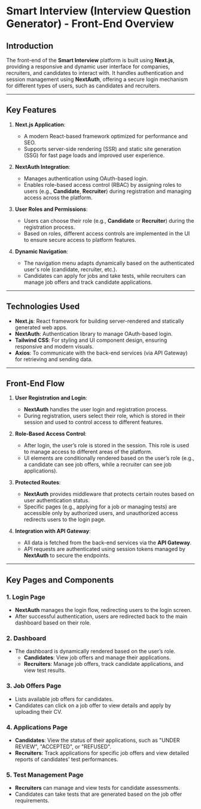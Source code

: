 # Smart Interview (Interview Question Generator) - Front-End Overview

## Introduction

The front-end of the **Smart Interview** platform is built using **Next.js**, providing a responsive and dynamic user interface for companies, recruiters, and candidates to interact with. It handles authentication and session management using **NextAuth**, offering a secure login mechanism for different types of users, such as candidates and recruiters.

---

## Key Features

1. **Next.js Application**:
   - A modern React-based framework optimized for performance and SEO.
   - Supports server-side rendering (SSR) and static site generation (SSG) for fast page loads and improved user experience.

2. **NextAuth Integration**:
   - Manages authentication using OAuth-based login.
   - Enables role-based access control (RBAC) by assigning roles to users (e.g., **Candidate**, **Recruiter**) during registration and managing access across the platform.

3. **User Roles and Permissions**:
   - Users can choose their role (e.g., **Candidate** or **Recruiter**) during the registration process.
   - Based on roles, different access controls are implemented in the UI to ensure secure access to platform features.

4. **Dynamic Navigation**:
   - The navigation menu adapts dynamically based on the authenticated user's role (candidate, recruiter, etc.).
   - Candidates can apply for jobs and take tests, while recruiters can manage job offers and track candidate applications.

---

## Technologies Used

- **Next.js**: React framework for building server-rendered and statically generated web apps.
- **NextAuth**: Authentication library to manage OAuth-based login.
- **Tailwind CSS**: For styling and UI component design, ensuring responsive and modern visuals.
- **Axios**: To communicate with the back-end services (via API Gateway) for retrieving and sending data.

---

## Front-End Flow

1. **User Registration and Login**:
   - **NextAuth** handles the user login and registration process.
   - During registration, users select their role, which is stored in their session and used to control access to different features.

2. **Role-Based Access Control**:
   - After login, the user’s role is stored in the session. This role is used to manage access to different areas of the platform.
   - UI elements are conditionally rendered based on the user’s role (e.g., a candidate can see job offers, while a recruiter can see job applications).

3. **Protected Routes**:
   - **NextAuth** provides middleware that protects certain routes based on user authentication status.
   - Specific pages (e.g., applying for a job or managing tests) are accessible only by authorized users, and unauthorized access redirects users to the login page.

4. **Integration with API Gateway**:
   - All data is fetched from the back-end services via the **API Gateway**.
   - API requests are authenticated using session tokens managed by **NextAuth** to secure the endpoints.

---

## Key Pages and Components

### 1. **Login Page**

- **NextAuth** manages the login flow, redirecting users to the login screen.
- After successful authentication, users are redirected back to the main dashboard based on their role.

### 2. **Dashboard**

- The dashboard is dynamically rendered based on the user’s role.
  - **Candidates**: View job offers and manage their applications.
  - **Recruiters**: Manage job offers, track candidate applications, and view test results.

### 3. **Job Offers Page**

- Lists available job offers for candidates.
- Candidates can click on a job offer to view details and apply by uploading their CV.

### 4. **Applications Page**

- **Candidates**: View the status of their applications, such as "UNDER REVIEW", "ACCEPTED", or "REFUSED".
- **Recruiters**: Track applications for specific job offers and view detailed reports of candidates' test performances.

### 5. **Test Management Page**

- **Recruiters** can manage and view tests for candidate assessments.
- Candidates can take tests that are generated based on the job offer requirements.